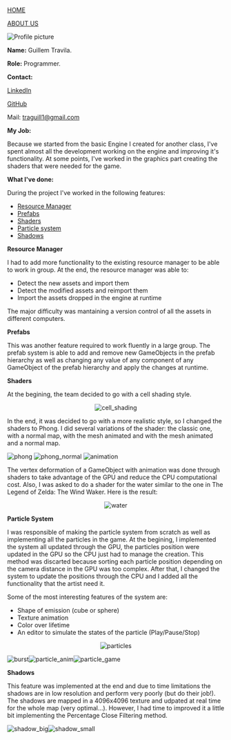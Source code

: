 [HOME](index.md)

[ABOUT US](about_us.md)

![Profile picture](http://i.imgur.com/DtNambh.png)     

**Name:** Guillem Travila.

**Role:** Programmer.

**Contact:**

[LinkedIn](www.linkedin.com/in/traguill)

[GitHub](https://github.com/traguill)

Mail: traguill1@gmail.com

**My Job:** 

Because we started from the basic Engine I created for another class, I've spent almost all the development working on the engine and improving it's functionality. At some points, I've worked in the graphics part creating the shaders that were needed for the game.

**What I've done:**

During the project I've worked in the following features:

- [Resource Manager](#resource)
- [Prefabs](#prefabs)
- [Shaders](#shaders)
- [Particle system](#particles)
- [Shadows](#shadows)

<a name="resource"></a> **Resource Manager**

I had to add more functionality to the existing resource manager to be able to work in group. At the end, the resource manager was able to:
- Detect the new assets and import them
- Detect the modified assets and reimport them
- Import the assets dropped in the engine at runtime

The major difficulty was mantaining a version control of all the assets in different computers. 

<a name="prefabs"></a> **Prefabs**

This was another feature required to work fluently in a large group. The prefab system is able to add and remove new GameObjects in the prefab hierarchy as well as changing any value of any component of any GameObject of the prefab hierarchy and apply the changes at runtime.

<a name="shaders"></a> **Shaders**

At the begining, the team decided to go with a cell shading style. 

<p align="center">
  <img src="http://i.imgur.com/0PtlJMj.png" alt="cell_shading"/>
</p>

In the end, it was decided to go with a more realistic style, so I changed the shaders to Phong. I did several variations of the shader: the classic one, with a normal map, with the mesh animated and with the mesh animated and a normal map.

![phong](http://i.imgur.com/Z1UNqze.png) ![phong_normal](http://i.imgur.com/xzq2xLq.png) ![animation](http://i.imgur.com/kcVmgJ3.gif)

The vertex deformation of a GameObject with animation was done through shaders to take advantage of the GPU and reduce the CPU computational cost.
Also, I was asked to do a shader for the water similar to the one in The Legend of Zelda: The Wind Waker. Here is the result:

<p align="center">
  <img src="http://i.imgur.com/gBMc1A2.gif" alt="water"/>
</p>

<a name="particles"></a> **Particle System**

I was responsible of making the particle system from scratch as well as implementing all the particles in the game. At the begining, I implemented the system all updated through the GPU, the particles position were updated in the GPU so the CPU just had to manage the creation. This method was discarted because sorting each particle position depending on the camera distance in the GPU was too complex. After that, I changed the system to update the positions through the CPU and I added all the functionality that the artist need it.

Some of the most interesting features of the system are:

- Shape of emission (cube or sphere)
- Texture animation
- Color over lifetime 
- An editor to simulate the states of the particle (Play/Pause/Stop)

<p align="center">
  <img src="http://i.imgur.com/PhJjLGN.gif" alt="particles"/>
</p>

![burst](http://i.imgur.com/RPQHfHk.gif)![particle_anim](http://i.imgur.com/BHQHyM1.gif)![particle_game](http://i.imgur.com/MIhIUaz.gif)

<a name="shadows"></a> **Shadows**

This feature was implemented at the end and due to time limitations the shadows are in low resolution and perform very poorly (but do their job!). The shadows are mapped in a 4096x4096 texture and udpated at real time for the whole map (very optimal...). However, I had time to improved it a little bit implementing the Percentage Close Filtering method.

![shadow_big](http://i.imgur.com/BjmRIOE.png)![shadow_small](http://i.imgur.com/GgixscC.png)
